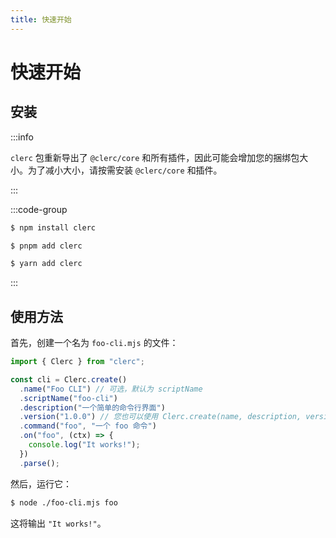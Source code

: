 ```yaml
---
title: 快速开始
---
```


# 快速开始

## 安装

:::info

`clerc` 包重新导出了 `@clerc/core` 和所有插件，因此可能会增加您的捆绑包大小。为了减小大小，请按需安装 `@clerc/core` 和插件。

:::

:::code-group

```sh [npm]
$ npm install clerc
```

```sh [pnpm]
$ pnpm add clerc
```

```sh [yarn]
$ yarn add clerc
```

:::

## 使用方法

首先，创建一个名为 `foo-cli.mjs` 的文件：

```js
import { Clerc } from "clerc";

const cli = Clerc.create()
  .name("Foo CLI") // 可选，默认为 scriptName
  .scriptName("foo-cli")
  .description("一个简单的命令行界面")
  .version("1.0.0") // 您也可以使用 Clerc.create(name, description, version)
  .command("foo", "一个 foo 命令")
  .on("foo", (ctx) => {
    console.log("It works!");
  })
  .parse();
```

然后，运行它：

```sh
$ node ./foo-cli.mjs foo
```

这将输出 `"It works!"`。
